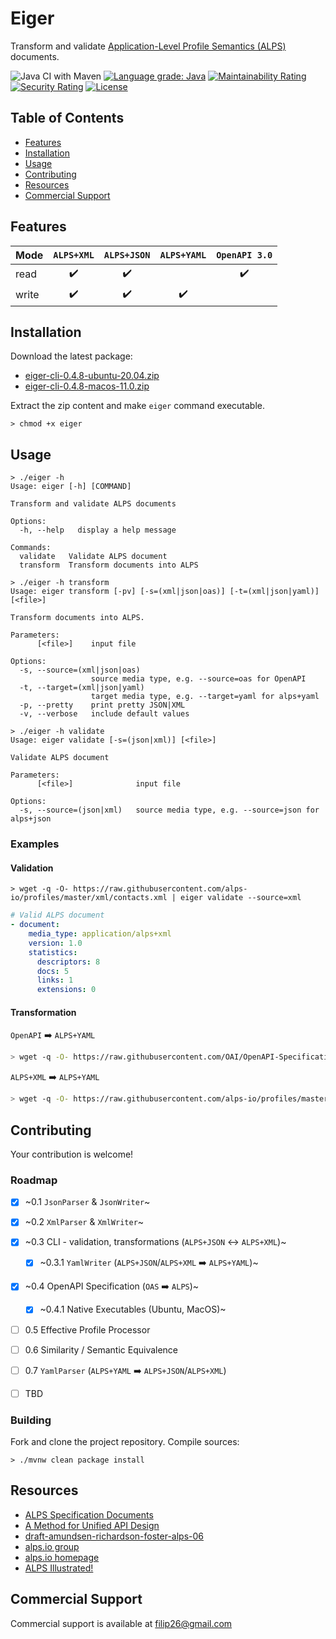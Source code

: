# Eiger

Transform and validate [Application-Level Profile Semantics (ALPS)](https://tools.ietf.org/html/draft-amundsen-richardson-foster-alps-06) documents.

![Java CI with Maven](https://github.com/filip26/eiger/workflows/Java%20CI%20with%20Maven/badge.svg)
[![Language grade: Java](https://img.shields.io/lgtm/grade/java/g/filip26/alps-cli.svg?logo=lgtm&logoWidth=18)](https://lgtm.com/projects/g/filip26/alps-cli/context:java)
[![Maintainability Rating](https://sonarcloud.io/api/project_badges/measure?project=alps-cli&metric=sqale_rating)](https://sonarcloud.io/dashboard?id=alps-cli)
[![Security Rating](https://sonarcloud.io/api/project_badges/measure?project=alps-cli&metric=security_rating)](https://sonarcloud.io/dashboard?id=alps-cli)
[![License](https://img.shields.io/badge/License-Apache%202.0-blue.svg)](https://opensource.org/licenses/Apache-2.0)

## Table of Contents  
- [Features](#features)
- [Installation](#installation)
- [Usage](#usage)
- [Contributing](#contributing)  
- [Resources](#resources)  
- [Commercial Support](#commercial-support)

## Features

Mode | `ALPS+XML` | `ALPS+JSON` | `ALPS+YAML` | `OpenAPI 3.0`
--- | :---: | :---: | :---: | :---:
read |   :heavy_check_mark:  |  :heavy_check_mark:  | | :heavy_check_mark:  
write |  :heavy_check_mark:  |  :heavy_check_mark:  |  :heavy_check_mark:  |  

## Installation

Download the latest package:

- [eiger-cli-0.4.8-ubuntu-20.04.zip](https://bit.ly/3jb4LF0)
- [eiger-cli-0.4.8-macos-11.0.zip](https://bit.ly/3rkaTh1)

Extract the zip content and make `eiger` command executable.

```ShellSession
> chmod +x eiger
```

## Usage

```ShellSession
> ./eiger -h
Usage: eiger [-h] [COMMAND]

Transform and validate ALPS documents

Options:
  -h, --help   display a help message

Commands:
  validate   Validate ALPS document
  transform  Transform documents into ALPS
```

```ShellSession
> ./eiger -h transform
Usage: eiger transform [-pv] [-s=(xml|json|oas)] [-t=(xml|json|yaml)] [<file>]

Transform documents into ALPS.

Parameters:
      [<file>]    input file

Options:
  -s, --source=(xml|json|oas)
                  source media type, e.g. --source=oas for OpenAPI
  -t, --target=(xml|json|yaml)
                  target media type, e.g. --target=yaml for alps+yaml
  -p, --pretty    print pretty JSON|XML
  -v, --verbose   include default values

```

```ShellSession
> ./eiger -h validate
Usage: eiger validate [-s=(json|xml)] [<file>]

Validate ALPS document

Parameters:
      [<file>]              input file

Options:
  -s, --source=(json|xml)   source media type, e.g. --source=json for alps+json
```

### Examples

#### Validation

```ShellSession
> wget -q -O- https://raw.githubusercontent.com/alps-io/profiles/master/xml/contacts.xml | eiger validate --source=xml
```

```YAML
# Valid ALPS document
- document: 
    media_type: application/alps+xml
    version: 1.0
    statistics:
      descriptors: 8
      docs: 5
      links: 1
      extensions: 0
```

#### Transformation

`OpenAPI` :arrow_right: `ALPS+YAML`
```bash
> wget -q -O- https://raw.githubusercontent.com/OAI/OpenAPI-Specification/master/examples/v3.0/petstore.yaml | eiger transform --source=oas --target=yaml
```

`ALPS+XML` :arrow_right: `ALPS+YAML`
```bash
> wget -q -O- https://raw.githubusercontent.com/alps-io/profiles/master/xml/contacts.xml | eiger transform --source=xml --target=yaml
```

## Contributing

Your contribution is welcome!

### Roadmap

- [x] ~0.1 `JsonParser` & `JsonWriter`~
- [x] ~0.2 `XmlParser` & `XmlWriter`~
- [x] ~0.3 CLI - validation, transformations (`ALPS+JSON` :left_right_arrow: `ALPS+XML`)~
  - [x] ~0.3.1 `YamlWriter` (`ALPS+JSON`/`ALPS+XML` :arrow_right: `ALPS+YAML`)~
- [x] ~0.4 OpenAPI Specification (`OAS` :arrow_right: `ALPS`)~
  - [x] ~0.4.1 Native Executables (Ubuntu, MacOS)~
- [ ] 0.5 Effective Profile Processor
- [ ] 0.6 Similarity  / Semantic Equivalence
- [ ] 0.7 `YamlParser` (`ALPS+YAML` :arrow_right: `ALPS+JSON`/`ALPS+XML`)
- [ ] TBD


### Building

Fork and clone the project repository.
Compile sources:

```ShellSession
> ./mvnw clean package install
```

## Resources
- [ALPS Specification Documents](https://github.com/alps-io/spec)
- [A Method for Unified API Design](http://amundsen.com/talks/2020-04-goto-unified/index.html)
- [draft-amundsen-richardson-foster-alps-06](https://tools.ietf.org/html/draft-amundsen-richardson-foster-alps)
- [alps.io group](https://groups.google.com/g/alps-io)
- [alps.io homepage](http://alps.io/)
- [ALPS Illustrated!](https://bit.ly/3tZ42Mq)

## Commercial Support
Commercial support is available at filip26@gmail.com

